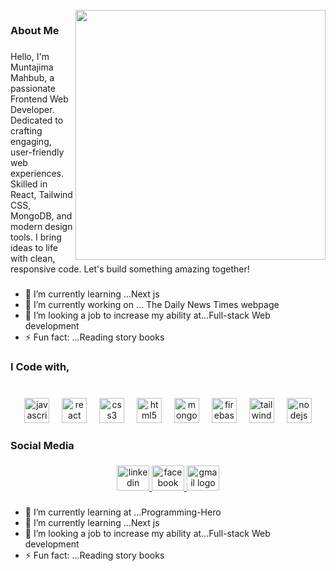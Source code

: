 <br clear="both">
<img align="right" height="400" src="https://i.ibb.co.com/7NX1x3vh/miti.png"  />

###

<h3 align="left">About Me</h3>

###

<p align="left">Hello, I'm Muntajima Mahbub, a passionate Frontend Web Developer. Dedicated to crafting engaging, user-friendly web experiences. Skilled in React, Tailwind CSS, MongoDB, and modern design tools. I bring ideas to life with clean, responsive code. Let's build something amazing together!</p>


###
- 🔭 I’m currently learning ...Next js
- 🌱 I’m currently working on ... The Daily News Times webpage
- 👯 I’m looking a job to increase my ability at...Full-stack Web development
- ⚡ Fun fact: ...Reading story books 


###

<h3 align="left" margin-top="20px">I Code with,</h3>

###

<br clear="both">

<div align="center">
  <img src="https://cdn.jsdelivr.net/gh/devicons/devicon/icons/javascript/javascript-original.svg" height="40" alt="javascript logo"  />
  <img width="12" />
  <img src="https://cdn.jsdelivr.net/gh/devicons/devicon/icons/react/react-original.svg" height="40" alt="react logo"  />
  <img width="12" />
  <img src="https://cdn.jsdelivr.net/gh/devicons/devicon/icons/css3/css3-original.svg" height="40" alt="css3 logo"  />
  <img width="12" />
  <img src="https://cdn.jsdelivr.net/gh/devicons/devicon/icons/html5/html5-original.svg" height="40" alt="html5 logo"  />
  <img width="12" />
  <img src="https://cdn.jsdelivr.net/gh/devicons/devicon/icons/mongodb/mongodb-original.svg" height="40" alt="mongodb logo"  />
  <img width="12" />
  <img src="https://cdn.jsdelivr.net/gh/devicons/devicon/icons/firebase/firebase-plain.svg" height="40" alt="firebase logo"  />
  <img width="12" />
  <img src="https://skillicons.dev/icons?i=tailwind" height="40" alt="tailwindcss logo"  />
  <img width="12" />
  <img src="https://cdn.jsdelivr.net/gh/devicons/devicon/icons/nodejs/nodejs-original.svg" height="40" alt="nodejs logo"  />
</div>

###

<h3 align="left">Social Media</h3>

###

<div align="left">
</div>

###

<div align="center">
  <a href="https://www.linkedin.com/in/muntajima-mahbub/" target="_blank">
    <img src="https://raw.githubusercontent.com/maurodesouza/profile-readme-generator/master/src/assets/icons/social/linkedin/default.svg" width="52" height="40" alt="linkedin logo"  />
  </a>
  <a href="https://www.facebook.com/muntajimamahbub/" target="_blank">
    <img src="https://raw.githubusercontent.com/maurodesouza/profile-readme-generator/master/src/assets/icons/social/facebook/default.svg" width="52" height="40" alt="facebook logo"  />
  </a>
  <a href="https://myaccount.google.com/?utm_source=OGB&utm_medium=app" target="_blank">
    <img src="https://raw.githubusercontent.com/maurodesouza/profile-readme-generator/master/src/assets/icons/social/gmail/default.svg" width="52" height="40" alt="gmail logo"  />
  </a>
</div>

###
- 🔭 I’m currently learning at ...Programming-Hero
- 🌱 I’m currently learning ...Next js
- 👯 I’m looking a job to increase my ability at...Full-stack Web development
- ⚡ Fun fact: ...Reading story books 

<!--
**Muntajima/Muntajima** is a ✨ _special_ ✨ repository because its `README.md` (this file) appears on your GitHub profile.

Here are some ideas to get you started:


- 🤔 I’m looking for help with ...
- 💬 Ask me about ...
- 📫 How to reach me: ...
- 😄 Pronouns: ...

-->
